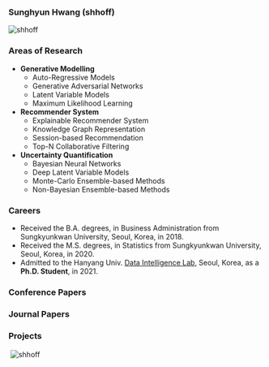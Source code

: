 ### Sunghyun Hwang (shhoff)

<p align="left"> <img src="https://komarev.com/ghpvc/?username=shhoff" alt="shhoff" /> </p>

### Areas of Research
- **Generative Modelling**
    - Auto-Regressive Models
    - Generative Adversarial Networks
    - Latent Variable Models
    - Maximum Likelihood Learning
- **Recommender System**
    - Explainable Recommender System
    - Knowledge Graph Representation
    - Session-based Recommendation
    - Top-N Collaborative Filtering
- **Uncertainty Quantification**
    - Bayesian Neural Networks
    - Deep Latent Variable Models
    - Monte-Carlo Ensemble-based Methods
    - Non-Bayesian Ensemble-based Methods

### Careers
- Received the B.A. degrees, in Business Administration from Sungkyunkwan University, Seoul, Korea, in 2018.
- Received the M.S. degrees, in Statistics from Sungkyunkwan University, Seoul, Korea, in 2020.
- Admitted to the Hanyang Univ. [Data Intelligence Lab](https://dilab.hanyang.ac.kr), Seoul, Korea, as a **Ph.D. Student**, in 2021.

### Conference Papers

### Journal Papers

### Projects

<p>&nbsp;<img align="center" src="https://github-readme-stats.vercel.app/api?username=shhoff&show_icons=true" alt="shhoff" /></p>
